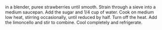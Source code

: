 in a blender, puree strawberries until smooth. Strain through a sieve into a medium saucepan. Add the sugar and 1/4 cup of water.
Cook on medium low heat, stirring occasionally, until reduced by half. Turn off the heat.
Add the limoncello and stir to combine. Cool completely and refrigerate.